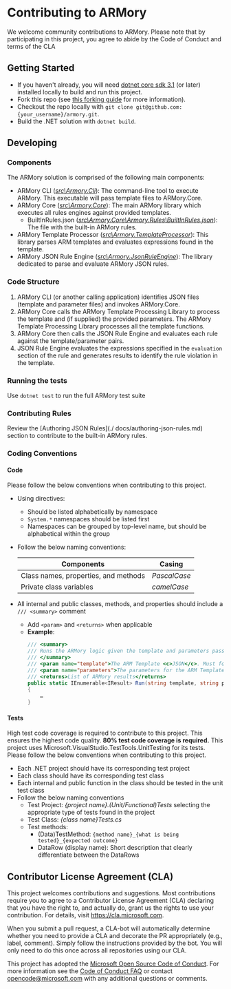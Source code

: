 # Contributing to ARMory
We welcome community contributions to ARMory. Please note that by participating in this project, you agree to abide by the Code of Conduct  and terms of the CLA 

## Getting Started
* If you haven't already, you will need [dotnet core sdk 3.1](https://dotnet.microsoft.com/download) (or later) installed locally to build and run this project.
* Fork this repo (see [this forking guide](https://guides.github.com/activities/forking/) for more information).
* Checkout the repo locally with `git clone git@github.com:{your_username}/armory.git`.
* Build the .NET solution with `dotnet build`.
 
## Developing
 
### Components
The ARMory solution is comprised of the following main components:
* ARMory CLI (*[src\Armory.Cli](./src/Armory.Cli)*): The command-line tool to execute ARMory. This executable will pass template files to ARMory.Core.
* ARMory Core (*[src\Armory.Core](./src/Armory.Core)*): The main ARMory library which executes all rules engines against provided templates.
  * BuiltInRules.json (*[src\Armory.Core\Armory.Rules\BuiltInRules.json](./src/Armory.Core/Armory.Rules/BuiltInRules.json)*): The file with the built-in ARMory rules.
* ARMory Template Processor (*[src\Armory.TemplateProcessor](./src/Armory.TemplateProcessor)*): This library parses ARM templates and evaluates expressions found in the template.
* ARMory JSON Rule Engine (*[src\Armory.JsonRuleEngine](./src/Armory.JsonRuleEngine)*): The library dedicated to parse and evaluate ARMory JSON rules.
 
### Code Structure
1. ARMory CLI (or another calling application) identifies JSON files (template and parameter files) and invokes ARMory.Core.
2. ARMory Core calls the ARMory Template Processing Library to process the template and (if supplied) the provided parameters. The ARMory Template Processing Library processes all the template functions.
3. ARMory Core then calls the JSON Rule Engine and evaluates each rule against the template/parameter pairs.
4. JSON Rule Engine evaluates the expressions specified in the `evaluation` section of the rule and generates results to identify the rule violation in the template.
 
### Running the tests
Use `dotnet test` to run the full ARMory test suite

### Contributing Rules
Review the [Authoring JSON Rules](./ docs/authoring-json-rules.md) section to contribute to the built-in ARMory rules.

### Coding Conventions

#### Code
Please follow the below conventions when contributing to this project.
* Using directives:
  * Should be listed alphabetically by namespace
  * `System.*` namespaces should be listed first
  * Namespaces can be grouped by top-level name, but should be alphabetical within the group
* Follow the below naming conventions:

    | Components | Casing |
    | --- | --- |
    | Class names, properties, and methods | *PascalCase* |
    | Private class variables | *camelCase* |

* All internal and public classes, methods, and properties should include a `/// <summary>` comment 
  * Add `<param>` and `<returns>` when applicable
  * **Example**:
    ``` C#
    /// <summary>
    /// Runs the ARMory logic given the template and parameters passed to it
    /// </summary>
    /// <param name="template">The ARM Template <c>JSON</c>. Must follow this schema: https://schema.management.azure.com/schemas/2019-04-01/deploymentTemplate.json#</param>
    /// <param name="parameters">The parameters for the ARM Template <c>JSON</c></param>
    /// <returns>List of ARMory results</returns>
    public static IEnumerable<IResult> Run(string template, string parameters = null)
    {
        …
    }
    ```
#### Tests
High test code coverage is required to contribute to this project. This ensures the highest code quality. **80% test code coverage is required.** This project uses Microsoft.VisualStudio.TestTools.UnitTesting for its tests. 
Please follow the below conventions when contributing to this project.
* Each .NET project should have its corresponding test project
* Each class should have its corresponding test class
* Each internal and public function in the class should be tested in the unit test class
* Follow the below naming conventions
  * Test Project: *{project name}.(Unit/Functional)Tests* selecting the appropriate type of tests found in the project
  * Test Class: *{class name}Tests.cs*
  * Test methods:
    * (Data)TestMethod: `{method name}_{what is being tested}_{expected outcome}`
    * DataRow (display name): Short description that clearly differentiate between the DataRows

## Contributor License Agreement (CLA)
This project welcomes contributions and suggestions. Most contributions require you to
agree to a Contributor License Agreement (CLA) declaring that you have the right to,
and actually do, grant us the rights to use your contribution. For details, visit
https://cla.microsoft.com.

When you submit a pull request, a CLA-bot will automatically determine whether you need
to provide a CLA and decorate the PR appropriately (e.g., label, comment). Simply follow the
instructions provided by the bot. You will only need to do this once across all repositories using our CLA.

This project has adopted the [Microsoft Open Source Code of Conduct](https://opensource.microsoft.com/codeofconduct/).
For more information see the [Code of Conduct FAQ](https://opensource.microsoft.com/codeofconduct/faq/)
or contact [opencode@microsoft.com](mailto:opencode@microsoft.com) with any additional questions or comments.
